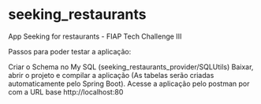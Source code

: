 # seeking_restaurants
App Seeking for restaurants - FIAP Tech Challenge III

Passos para poder testar a aplicação:

Criar o Schema no My SQL (seeking_restaurants_provider/SQLUtils)
Baixar, abrir o projeto e compilar a aplicação (As tabelas serão criadas automaticamente pelo Spring Boot).
Acesse a aplicação pelo postman por com a URL base http://localhost:80
